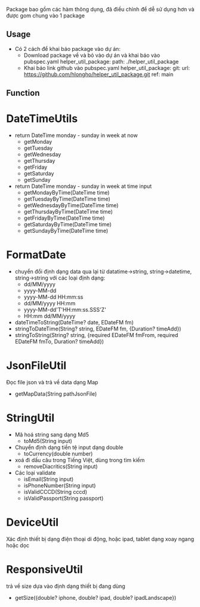 Package bao gồm các hàm thông dụng, đã điều chỉnh để dễ sử dụng hơn và được gom chung vào 1 package

## Usage
- Có 2 cách để khai báo package vào dự án:
    + Download package về và bỏ vào dự án và khai báo vào pubspec.yaml
      helper_util_package:
          path: ./helper_util_package
    + Khai báo link github vào pubspec.yaml
      helper_util_package:
          git:
              url: https://github.com/hlongho/helper_util_package.git
              ref: main

## Function
# DateTimeUtils
- return DateTime monday - sunday in week at now
    + getMonday
    + getTuesday
    + getWednesday
    + getThursday
    + getFriday
    + getSaturday
    + getSunday
- return DateTime monday - sunday in week at time input
    + getMondayByTime(DateTime time)
    + getTuesdayByTime(DateTime time)
    + getWednesdayByTime(DateTime time)
    + getThursdayByTime(DateTime time)
    + getFridayByTime(DateTime time)
    + getSaturdayByTime(DateTime time)
    + getSundayByTime(DateTime time)
# FormatDate
- chuyển đổi định dạng data qua lại từ datatime->string, string->datetime, string->string với các loại định dạng:
    + dd/MM/yyyy
    + yyyy-MM-dd
    + yyyy-MM-dd HH:mm:ss
    + dd/MM/yyyy HH:mm
    + yyyy-MM-dd'T'HH:mm:ss.SSS'Z'
    + HH:mm dd/MM/yyyy
- dateTimeToString(DateTime? date, EDateFM fm)
- stringToDateTime(String? string, EDateFM fm, {Duration? timeAdd})
- stringToString(String? string, {required EDateFM fmFrom, required EDateFM fmTo, Duration? timeAdd})
# JsonFileUtil
Đọc file json và trả về data dạng Map
- getMapData(String pathJsonFile)
# StringUtil
- Mã hoá string sang dạng Md5
    + toMd5(String input)
- Chuyển định dạng tiền tệ input dạng double
    + toCurrency(double number)
- xoá đi dấu câu trong Tiếng Việt, dùng trong tìm kiếm
    + removeDiacritics(String input)
- Các loại validate
    + isEmail(String input)
    + isPhoneNumber(String input)
    + isValidCCCD(String cccd)
    + isValidPassport(String passport)
# DeviceUtil
Xác định thiết bị dạng điện thoại di động, hoặc ipad, tablet dạng xoay ngang hoặc dọc
# ResponsiveUtil
trả về size dựa vào định dạng thiết bị đang dùng
- getSize({double? iphone, double? ipad, double? ipadLandscape})


